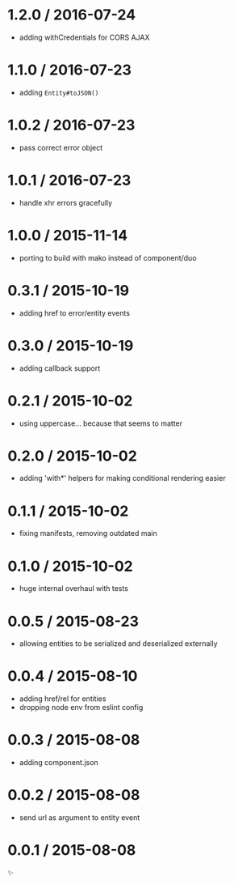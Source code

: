 
1.2.0 / 2016-07-24
==================

  * adding withCredentials for CORS AJAX

1.1.0 / 2016-07-23
==================

  * adding `Entity#toJSON()`

1.0.2 / 2016-07-23
==================

  * pass correct error object

1.0.1 / 2016-07-23
==================

  * handle xhr errors gracefully

1.0.0 / 2015-11-14
==================

  * porting to build with mako instead of component/duo

0.3.1 / 2015-10-19
==================

  * adding href to error/entity events

0.3.0 / 2015-10-19
==================

  * adding callback support

0.2.1 / 2015-10-02
==================

  * using uppercase... because that seems to matter

0.2.0 / 2015-10-02
==================

  * adding 'with*' helpers for making conditional rendering easier

0.1.1 / 2015-10-02
==================

  * fixing manifests, removing outdated main

0.1.0 / 2015-10-02
==================

  * huge internal overhaul with tests

0.0.5 / 2015-08-23
==================

  * allowing entities to be serialized and deserialized externally

0.0.4 / 2015-08-10
==================

  * adding href/rel for entities
  * dropping node env from eslint config

0.0.3 / 2015-08-08
==================

  * adding component.json

0.0.2 / 2015-08-08
==================

  * send url as argument to entity event

0.0.1 / 2015-08-08
==================

:sparkles:
